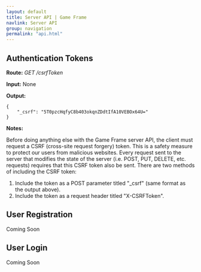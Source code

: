 ```yaml
---
layout: default
title: Server API | Game Frame
navlink: Server API
group: navigation
permalink: "api.html"
---
```


## Authentication Tokens

**Route:** _GET /csrfToken_

**Input:** None

**Output:**

    {
        "_csrf": "5T0pzcHqfyC8b403okqnZDdtIfA10VEBOx64U=" 
    }

**Notes:**

Before doing anything else with the Game Frame server API, the client must request a CSRF (cross-site request forgery) token. This is a safety measure to protect our users from malicious websites. Every request sent to the server that modifies the state of the server (i.e. POST, PUT, DELETE, etc. requests) requires that this CSRF token also be sent. There are two methods of including the CSRF token:

1. Include the token as a POST parameter titled "_csrf" (same format as the output above).
2. Include the token as a request header titled "X-CSRFToken".

## User Registration

Coming Soon

## User Login

Coming Soon
